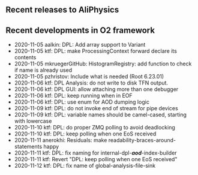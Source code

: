 ## Recent releases to AliPhysics
## Recent developments in O2 framework
- 2020-11-05 aalkin: DPL: Add array support to Variant
- 2020-11-05 ktf: DPL: make ProcessingContext forward declare its contents
- 2020-11-05 mkruegerGitHub: HistogramRegistry: add function to check if name is already used
- 2020-11-05 pzhristov: Include what is needed (Root 6.23.01)
- 2020-11-06 ktf: DPL Analysis: do not write to disk TFN output.
- 2020-11-06 ktf: DPL GUI: allow attaching more than one debugger
- 2020-11-06 ktf: DPL: keep running when in EOF
- 2020-11-06 ktf: DPL: use enum for AOD dumping logic
- 2020-11-09 ktf: DPL: do not invoke end of stream for pipe devices
- 2020-11-09 ktf: DPL: variable names should be camel-cased, starting with lowercase
- 2020-11-10 ktf: DPL: do proper ZMQ polling to avoid deadlocking
- 2020-11-10 ktf: DPL: keep polling when one EoS received
- 2020-11-11 anerokhi: Residuals: make readability-braces-around-statements happy
- 2020-11-11 ktf: DPL: fix naming for internal-dpl-***aod***-index-builder
- 2020-11-11 ktf: Revert "DPL: keep polling when one EoS received"
- 2020-11-12 ktf: DPL: fix name of global-analysis-file-sink
